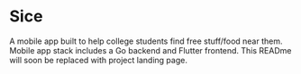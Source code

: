 # Sice

A mobile app built to help college students find free stuff/food near them. Mobile app stack includes a Go backend and Flutter frontend. This READme
will soon be replaced with project landing page.
